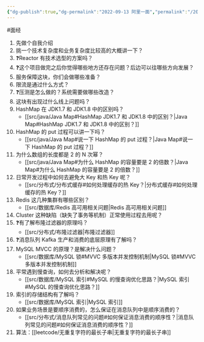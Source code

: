 ```yaml
---
{"dg-publish":true,"dg-permalink":"2022-09-13 阿里一面","permalink":"/2022-09-13 阿里一面/"}
---
```



#面经 

1. 先做个自我介绍
2. 挑一个技术复杂度和业务复杂度比较高的大概讲一下？
3. ❓Reactor 有技术选型的方案吗？
4. ❓这个项目做完之后你觉得哪些地方还存在问题？后边可以往哪些方向发展？
5. 服务保障这块，你们会做哪些准备？
6. 限流是通过什么方式？
7. ❓压测是怎么做的？系统需要做哪些改造？
8. 这块有出现过什么线上问题吗？
9. HashMap 在 JDK1.7 和 JDK1.8 中的区别吗？
	- [[src/java/Java Map#HashMap JDK1.7 和 JDK1.8 中的区别？\|Java Map#HashMap JDK1.7 和 JDK1.8 中的区别？]]
10. HashMap 的 put 过程可以讲一下吗？
	- [[src/java/Java Map#说一下 HashMap 的 put 过程？\|Java Map#说一下 HashMap 的 put 过程？]]
11. 为什么数组的长度都是 2 的 N 次幂？
	- [[src/java/Java Map#为什么 HashMap 的容量要是 2 的倍数？\|Java Map#为什么 HashMap 的容量要是 2 的倍数？]]
12. 日常开发过程中如何去避免大 Key 和热 Key 呢？
	- [[src/分布式/分布式缓存#如何处理缓存的热 Key？\|分布式缓存#如何处理缓存的热 Key？]]
13. Redis 这几种集群有哪些区别？
	- [[src/数据库/Redis 高可用相关问题\|Redis 高可用相关问题]]
14. Cluster 这种缺陷（缺失了事务等机制）正常使用过程去用呢？
15. ❓有了解布隆过滤器的原理吗？
	- [[src/分布式/布隆过滤器\|布隆过滤器]]
16. ❓消息队列 Kafka 生产和消费的底层原理有了解吗？
17. MySQL MVCC 的原理？是解决什么问题？
	- [[src/数据库/MySQL 锁#MVVC 多版本并发控制机制\|MySQL 锁#MVVC 多版本并发控制机制]]
18. 平常遇到慢查询，如何去分析和解决呢？
	- [[src/数据库/MySQL 索引#MySQL 的慢查询优化思路？\|MySQL 索引#MySQL 的慢查询优化思路？]]
19. 索引的存储结构有了解吗？
	- [[src/数据库/MySQL 索引\|MySQL 索引]]
20. 如果业务场景是要顺序消费的，怎么保证在消息队列中是顺序消费的？
	- [[src/分布式/消息队列常见的问题#如何保证消息消费的顺序性？\|消息队列常见的问题#如何保证消息消费的顺序性？]]
21. 算法：[[leetcode/无重复字符的最长子串\|无重复字符的最长子串]]